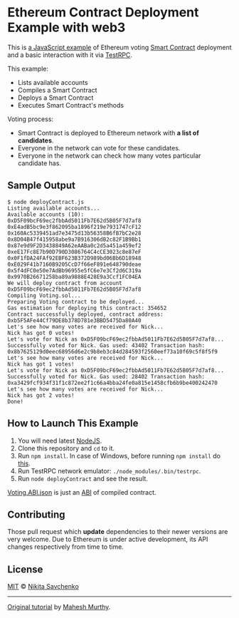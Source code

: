 # Ethereum Contract Deployment Example with web3

This is [a JavaScript example](deployContract.js) of Ethereum voting [Smart Contract](Voting.sol) 
deployment and a basic interaction with it via [TestRPC](https://github.com/ethereumjs/testrpc).

This example:
+ Lists available accounts
+ Compiles a Smart Contract
+ Deploys a Smart Contract
+ Executes Smart Contract's methods

Voting process:
+ Smart Contract is deployed to Ethereum network with **a list of candidates**.
+ Everyone in the network can vote for these candidates.
+ Everyone in the network can check how many votes particular candidate has.

Sample Output
-------------

```text
$ node deployContract.js
Listing available accounts...
Available accounts (10):
0xD5F09bcF69ec2fbbAd5011Fb7E62d5B05F7d7af8
0xE4adB5bc9e3f862095ba1896f219e7931747cF12
0x160Ac5339451ad7e3475d13b56358B6fB7bC2e28
0x8D04B47f415958abe9a7B916306dB2c82F1B9Bb1
0x87e9d9F2D3438849A62eAABa0c2d5a451a459ef2
0xeE17Fc8E7b90D790D3086764C4cCE3023c8e87eF
0x0F1fDA24FAf92EBF623B372D989bd06Bb6D18948
0xE029F41b7160B9205CcD7f66eF891e648790deae
0x5f4dFC0e50e7AdBb96955e5fC6e7e3Cf2d6C319a
0x9970B26671258ba89a9888E428E9a3Ccf1FC04EA
We will deploy contract from account 0xD5F09bcF69ec2fbbAd5011Fb7E62d5B05F7d7af8
Compiling Voting.sol...
Preparing Voting contract to be deployed...
Gas estimation for deploying this contract: 354652
Contract successfully deployed, contract address: 0xb5F5AFe44Cf79DE8b378D781e3BBD5475Da80A40
Let's see how many votes are received for Nick...
Nick has got 0 votes!
Let's vote for Nick as 0xD5F09bcF69ec2fbbAd5011Fb7E62d5B05F7d7af8...
Successfully voted for Nick. Gas used: 43402 Transaction hash: 0x8b7625129d0eec68956d6e2c9b8eb3c84d284593f2560eef73a10f69c5f8f5f9
Let's see how many votes are received for Nick...
Nick has got 1 votes!
Let's vote for Nick as 0xD5F09bcF69ec2fbbAd5011Fb7E62d5B05F7d7af8...
Successfully voted for Nick. Gas used: 28402 Transaction hash: 0xa3429fcf934f31f1c872ee2f1c66a4bba24fe0a815e1458cfb6b9be400242470
Let's see how many votes are received for Nick...
Nick has got 2 votes!
Done!
```

How to Launch This Example
--------------------------

1. You will need latest [NodeJS](https://nodejs.org).
2. Clone this repository and `cd` to it.
3. Run `npm install`. In case of Windows, before running `npm install` do [this](https://medium.com/@PrateeshNanada/steps-to-install-testrpc-in-windows-10-96989a6cd594).
4. Run TestRPC network emulator: `./node_modules/.bin/testrpc`.
5. Run `node deployContract` and see the result.

[Voting.ABI.json](Voting.ABI.json) is just an [ABI](https://github.com/ethereum/wiki/wiki/Ethereum-Contract-ABI)
of compiled contract.

Contributing
------------

Those pull request which **update** dependencies to their newer versions are very welcome. Due to
Ethereum is under active development, its API changes respectively from time to time.

License
-------

[MIT](license) © [Nikita Savchenko](https://nikita.tk)

---

[Original tutorial](https://medium.com/@mvmurthy/full-stack-hello-world-voting-ethereum-dapp-tutorial-part-1-40d2d0d807c2)
by [Mahesh Murthy](https://medium.com/@mvmurthy).
